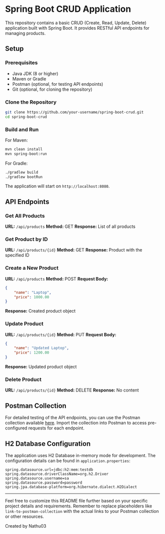 # Spring Boot CRUD Application

This repository contains a basic CRUD (Create, Read, Update, Delete) application built with Spring Boot. It provides RESTful API endpoints for managing products.


## Setup

### Prerequisites

- Java JDK (8 or higher)
- Maven or Gradle
- Postman (optional, for testing API endpoints)
- Git (optional, for cloning the repository)

### Clone the Repository

```bash
git clone https://github.com/your-username/spring-boot-crud.git
cd spring-boot-crud
```

### Build and Run

For Maven:

```bash
mvn clean install
mvn spring-boot:run
```

For Gradle:

```bash
./gradlew build
./gradlew bootRun
```

The application will start on `http://localhost:8080`.

## API Endpoints

### Get All Products

**URL:** `/api/products`
**Method:** GET
**Response:** List of all products

### Get Product by ID

**URL:** `/api/products/{id}`
**Method:** GET
**Response:** Product with the specified ID

### Create a New Product

**URL:** `/api/products`
**Method:** POST
**Request Body:**
```json
{
    "name": "Laptop",
    "price": 1000.00
}
```
**Response:** Created product object

### Update Product

**URL:** `/api/products/{id}`
**Method:** PUT
**Request Body:**
```json
{
    "name": "Updated Laptop",
    "price": 1200.00
}
```
**Response:** Updated product object

### Delete Product

**URL:** `/api/products/{id}`
**Method:** DELETE
**Response:** No content

## Postman Collection

For detailed testing of the API endpoints, you can use the Postman collection available [here](link-to-postman-collection). Import the collection into Postman to access pre-configured requests for each endpoint.

## H2 Database Configuration

The application uses H2 Database in-memory mode for development. The configuration details can be found in `application.properties`:

```properties
spring.datasource.url=jdbc:h2:mem:testdb
spring.datasource.driverClassName=org.h2.Driver
spring.datasource.username=sa
spring.datasource.password=password
spring.jpa.database-platform=org.hibernate.dialect.H2Dialect
```

---

Feel free to customize this README file further based on your specific project details and requirements. Remember to replace placeholders like `link-to-postman-collection` with the actual links to your Postman collection or other resources.

Created by Nathu03
